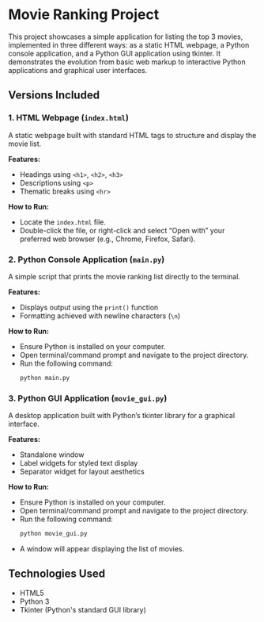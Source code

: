 # Movie Ranking Project

This project showcases a simple application for listing the top 3 movies, implemented in three different ways: as a static HTML webpage, a Python console application, and a Python GUI application using tkinter. It demonstrates the evolution from basic web markup to interactive Python applications and graphical user interfaces.

## Versions Included

### 1. HTML Webpage (`index.html`)

A static webpage built with standard HTML tags to structure and display the movie list.

**Features:**
- Headings using `<h1>`, `<h2>`, `<h3>`
- Descriptions using `<p>`
- Thematic breaks using `<hr>`

**How to Run:**
- Locate the `index.html` file.
- Double-click the file, or right-click and select “Open with” your preferred web browser (e.g., Chrome, Firefox, Safari).

### 2. Python Console Application (`main.py`)

A simple script that prints the movie ranking list directly to the terminal.

**Features:**
- Displays output using the `print()` function
- Formatting achieved with newline characters (`\n`)

**How to Run:**
- Ensure Python is installed on your computer.
- Open terminal/command prompt and navigate to the project directory.
- Run the following command:
  ```bash
  python main.py
  ```

### 3. Python GUI Application (`movie_gui.py`)

A desktop application built with Python’s tkinter library for a graphical interface.

**Features:**
- Standalone window
- Label widgets for styled text display
- Separator widget for layout aesthetics

**How to Run:**
- Ensure Python is installed on your computer.
- Open terminal/command prompt and navigate to the project directory.
- Run the following command:
  ```bash
  python movie_gui.py
  ```
- A window will appear displaying the list of movies.

## Technologies Used

- HTML5
- Python 3
- Tkinter (Python's standard GUI library)
